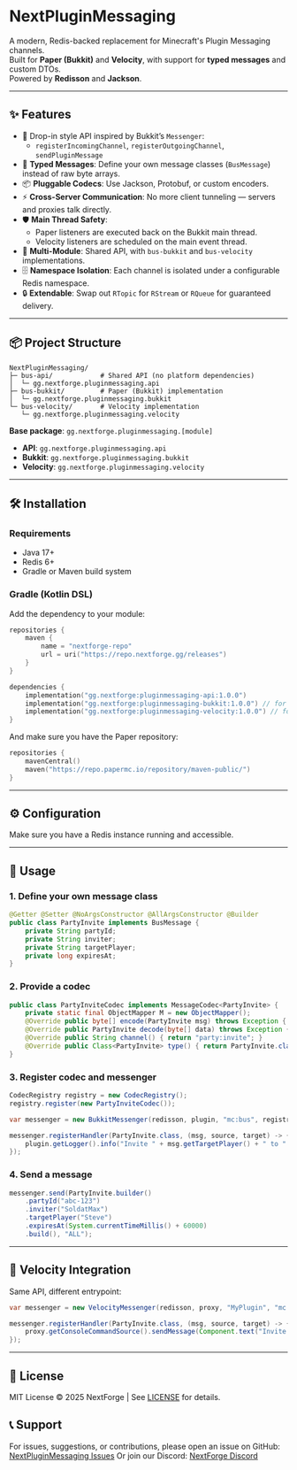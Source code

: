 # NextPluginMessaging

A modern, Redis-backed replacement for Minecraft's Plugin Messaging channels.  
Built for **Paper (Bukkit)** and **Velocity**, with support for **typed messages** and custom DTOs.  
Powered by **Redisson** and **Jackson**.

---

## ✨ Features

- 🔌 Drop-in style API inspired by Bukkit’s `Messenger`:
  - `registerIncomingChannel`, `registerOutgoingChannel`, `sendPluginMessage`
- 🎯 **Typed Messages**: Define your own message classes (`BusMessage`) instead of raw byte arrays.
- 📦 **Pluggable Codecs**: Use Jackson, Protobuf, or custom encoders.
- ⚡ **Cross-Server Communication**: No more client tunneling — servers and proxies talk directly.
- 🛡️ **Main Thread Safety**:
  - Paper listeners are executed back on the Bukkit main thread.
  - Velocity listeners are scheduled on the main event thread.
- 🧩 **Multi-Module**: Shared API, with `bus-bukkit` and `bus-velocity` implementations.
- 🗄️ **Namespace Isolation**: Each channel is isolated under a configurable Redis namespace.
- 🔒 **Extendable**: Swap out `RTopic` for `RStream` or `RQueue` for guaranteed delivery.

---

## 📦 Project Structure

```
NextPluginMessaging/
├─ bus-api/            # Shared API (no platform dependencies)
│  └─ gg.nextforge.pluginmessaging.api
├─ bus-bukkit/         # Paper (Bukkit) implementation
│  └─ gg.nextforge.pluginmessaging.bukkit
└─ bus-velocity/       # Velocity implementation
   └─ gg.nextforge.pluginmessaging.velocity
```

**Base package**: `gg.nextforge.pluginmessaging.[module]`

- **API**: `gg.nextforge.pluginmessaging.api`
- **Bukkit**: `gg.nextforge.pluginmessaging.bukkit`
- **Velocity**: `gg.nextforge.pluginmessaging.velocity`

---

## 🛠️ Installation

### Requirements
- Java 17+
- Redis 6+
- Gradle or Maven build system

### Gradle (Kotlin DSL)
Add the dependency to your module:

```kotlin
repositories {
    maven {
        name = "nextforge-repo"
        url = uri("https://repo.nextforge.gg/releases")
    }
}

dependencies {
    implementation("gg.nextforge:pluginmessaging-api:1.0.0")
    implementation("gg.nextforge:pluginmessaging-bukkit:1.0.0") // for Paper
    implementation("gg.nextforge:pluginmessaging-velocity:1.0.0") // for Velocity
}
```

And make sure you have the Paper repository:

```kotlin
repositories {
    mavenCentral()
    maven("https://repo.papermc.io/repository/maven-public/")
}
```

---

## ⚙️ Configuration

Make sure you have a Redis instance running and accessible.

---

## 🚀 Usage

### 1. Define your own message class
```java
@Getter @Setter @NoArgsConstructor @AllArgsConstructor @Builder
public class PartyInvite implements BusMessage {
    private String partyId;
    private String inviter;
    private String targetPlayer;
    private long expiresAt;
}
```

### 2. Provide a codec
```java
public class PartyInviteCodec implements MessageCodec<PartyInvite> {
    private static final ObjectMapper M = new ObjectMapper();
    @Override public byte[] encode(PartyInvite msg) throws Exception { return M.writeValueAsBytes(msg); }
    @Override public PartyInvite decode(byte[] data) throws Exception { return M.readValue(data, PartyInvite.class); }
    @Override public String channel() { return "party:invite"; }
    @Override public Class<PartyInvite> type() { return PartyInvite.class; }
}
```

### 3. Register codec and messenger
```java
CodecRegistry registry = new CodecRegistry();
registry.register(new PartyInviteCodec());

var messenger = new BukkitMessenger(redisson, plugin, "mc:bus", registry);

messenger.registerHandler(PartyInvite.class, (msg, source, target) -> {
    plugin.getLogger().info("Invite " + msg.getTargetPlayer() + " to " + msg.getPartyId());
});
```

### 4. Send a message
```java
messenger.send(PartyInvite.builder()
    .partyId("abc-123")
    .inviter("SoldatMax")
    .targetPlayer("Steve")
    .expiresAt(System.currentTimeMillis() + 60000)
    .build(), "ALL");
```

---

## 🧩 Velocity Integration

Same API, different entrypoint:

```java
var messenger = new VelocityMessenger(redisson, proxy, "MyPlugin", "mc:bus", registry);

messenger.registerHandler(PartyInvite.class, (msg, source, target) -> {
    proxy.getConsoleCommandSource().sendMessage(Component.text("Invite for " + msg.getTargetPlayer()));
});
```

---

## 📖 License

MIT License © 2025 NextForge | See [LICENSE](LICENSE) for details.

## 📞 Support
For issues, suggestions, or contributions, please open an issue on GitHub: [NextPluginMessaging Issues](https://github.com/NextForge-Development/NextPluginMessaging/issues)
Or join our Discord: [NextForge Discord](https://discord.com/invite/nextforge)

